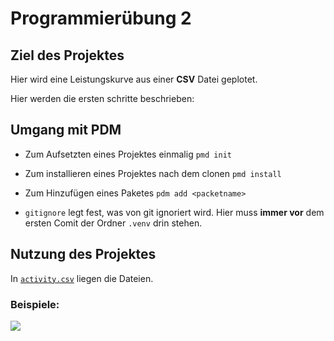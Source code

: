 # Programmierübung 2

## Ziel des Projektes
Hier wird eine Leistungskurve aus einer __CSV__ Datei geplotet. 

Hier werden die ersten schritte beschrieben:

## Umgang mit PDM

- Zum Aufsetzten eines Projektes einmalig `pmd init`
- Zum installieren eines Projektes nach dem clonen `pmd install`
- Zum Hinzufügen eines Paketes `pdm add <packetname>`

- `gitignore` legt fest, was von git ignoriert wird.  Hier muss __immer vor__ dem ersten Comit der Ordner `.venv` drin stehen. 

## Nutzung des Projektes 

In [`activity.csv`](activity.csv) liegen die Dateien. 

### Beispiele: 

![](https://jhumci.github.io/2024_SoSe_Programmieruebung/images/power_curve.png)